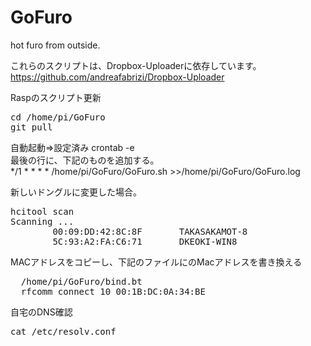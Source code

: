 # GoFuro  
hot furo from outside.  

これらのスクリプトは、Dropbox-Uploaderに依存しています。
https://github.com/andreafabrizi/Dropbox-Uploader



Raspのスクリプト更新  
<pre>
cd /home/pi/GoFuro
git pull
</pre>


自動起動⇒設定済み
crontab -e  
最後の行に、下記のものを追加する。  
*/1 * * * * /home/pi/GoFuro/GoFuro.sh >>/home/pi/GoFuro/GoFuro.log  

新しいドングルに変更した場合。  
<pre>
hcitool scan  
Scanning ...  
        00:09:DD:42:8C:8F       TAKASAKAMOT-8  
        5C:93:A2:FA:C6:71       DKEOKI-WIN8  
</pre>
MACアドレスをコピーし、下記のファイルにのMacアドレスを書き換える  
<pre>
  /home/pi/GoFuro/bind.bt
  rfcomm connect 10 00:1B:DC:0A:34:BE
</pre>

自宅のDNS確認  
<pre>
cat /etc/resolv.conf
</pre>
